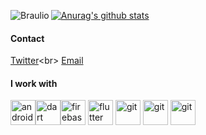 [![Anurag's github stats](https://github-readme-stats.vercel.app/api?username=eliezerantonio)](https://github.com/anuraghazra/github-readme-stats)
<img align="left" src="https://github-readme-stats.vercel.app/api/top-langs/?username=eliezerantonio&layout=compact&hide=html" alt="Braulio" />


#### Contact
[Twitter](https://twitter.com/eliezerantonio_)<br>
[Email](eliezerfernandoantonio@gmail.com)<br>

#### I work with <br>
<p align="left"><img src="https://devicons.github.io/devicon/devicon.git/icons/android/android-original-wordmark.svg" alt="android" width="40" height="40"/><img src="https://www.vectorlogo.zone/logos/dartlang/dartlang-icon.svg" alt="dart" width="40" height="40"/><img src="https://www.vectorlogo.zone/logos/firebase/firebase-icon.svg" alt="firebase" width="40" height="40"/> <img src="https://www.vectorlogo.zone/logos/flutterio/flutterio-icon.svg" alt="flutter" width="40" height="40"/>  <img src="https://www.vectorlogo.zone/logos/git-scm/git-scm-icon.svg" alt="git" width="40" height="40"/>
 <img src="https://www.vectorlogo.zone/logos/java/java-ar21.svg" alt="git" width="40" height="40"/>
  
   <img src="https://www.vectorlogo.zone/logos/javascript/javascript-ar21.svg" alt="git" width="40" height="40"/>
